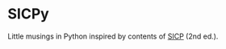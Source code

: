 # SICPy

Little musings in Python inspired by contents of [SICP](https://mitpress.mit.edu/sicp/) (2nd ed.).

